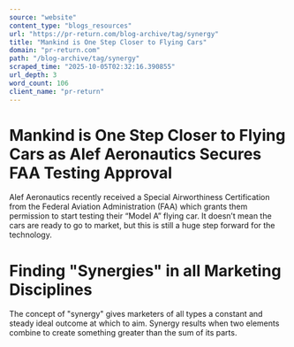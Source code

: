 ```yaml
---
source: "website"
content_type: "blogs_resources"
url: "https://pr-return.com/blog-archive/tag/synergy"
title: "Mankind is One Step Closer to Flying Cars"
domain: "pr-return.com"
path: "/blog-archive/tag/synergy"
scraped_time: "2025-10-05T02:32:16.390855"
url_depth: 3
word_count: 106
client_name: "pr-return"
---
```


# Mankind is One Step Closer to Flying Cars as Alef Aeronautics Secures FAA Testing Approval

Alef Aeronautics recently received a Special Airworthiness Certification from the Federal Aviation Administration (FAA) which grants them permission to start testing their “Model A” flying car. It doesn’t mean the cars are ready to go to market, but this is still a huge step forward for the technology.

# Finding "Synergies" in all Marketing Disciplines

The concept of "synergy" gives marketers of all types a constant and steady ideal outcome at which to aim. Synergy results when two elements combine to create something greater than the sum of its parts.